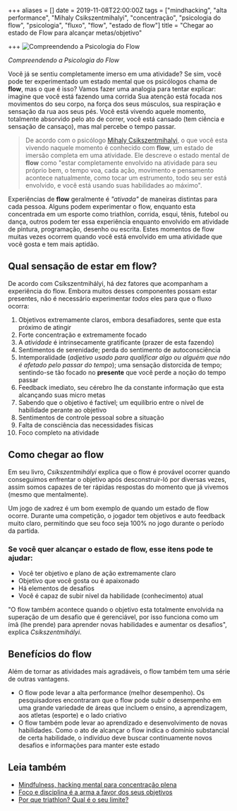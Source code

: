 +++
aliases = []
date = 2019-11-08T22:00:00Z
tags = ["mindhacking", "alta performance", "Mihaly Csikszentmihalyi", "concentração", "psicologia do flow", "psicologia", "fluxo", "flow", "estado de flow"]
title = "Chegar ao estado de Flow para alcançar metas/objetivo"

+++
![Compreendendo a Psicologia do Flow](/blog/guitar-girl-flow-beach-1080x675-2019-11-08.jpg "Compreendendo a Psicologia do Flow")

_Compreendendo a Psicologia do Flow_

Você já se sentiu completamente imerso em uma atividade? Se sim, você pode ter experimentado um estado mental que os psicólogos chama de **flow**, mas o que é isso? Vamos fazer uma analogia para tentar explicar: imagine que você está fazendo uma corrida Sua atenção está focada nos movimentos do seu corpo, na força dos seus músculos, sua respiração e sensação da rua aos seus pés. Você está vivendo aquele momento, totalmente absorvido pelo ato de correr, você está cansado (tem ciência e sensação de cansaço), mas mal percebe o tempo passar.

> De acordo com o psicólogo [Mihaly Csikszentmihalyi](https://en.wikipedia.org/wiki/Mihaly_Csikszentmihalyi), o que você esta vivendo naquele momento é conhecido com **flow**, um estado de imersão completa em uma atividade. Ele descreve o estado mental de **flow** como "estar completamente envolvido na atividade para seu próprio bem, o tempo voa, cada ação, movimento e pensamento acontece natualmente, como tocar um estrumento, todo seu ser está envolvido, e você está usando suas habilidades ao máximo".

Experiências de **flow** geralmente é _"ativada"_ de maneiras distintas para cada pessoa. Alguns podem experimentar o flow, enquanto esta concentrada em um esporte como triathlon, corrida, esqui, tênis, futebol ou dança, outros podem ter essa experiência enquanto envolvido em atividade de pintura, programação, desenho ou escrita. Estes momentos de flow muitas vezes ocorrem quando você está envolvido em uma atividade que você gosta e tem mais aptidão.

## Qual sensação de estar em flow?

De acordo com Csíkszentmihályi, há dez fatores que acompanham a experiência do flow. Embora muitos desses componentes possam estar presentes, não é necessário experimentar _todos_ eles para que o fluxo ocorra:

 1. Objetivos extremamente claros, embora desafiadores, sente que esta próximo de atingir
 2. Forte concentração e extremamente focado
 3. A _atividade_ é intrinsecamente gratificante (prazer de esta fazendo)
 4. Sentimentos de serenidade; perda do sentimento de autoconsciência
 5. Intemporalidade (_adjetivo usado para qualificar algo ou alguém que não é afetado pelo passar do tempo_); uma sensação distorcida de tempo; sentindo-se tão focado no **presente** que você perde a noção do tempo passar
 6. Feedback imediato, seu cérebro lhe da constante informação que esta alcançando suas micro metas
 7. Sabendo que o objetivo é factível; um equilíbrio entre o nível de habilidade perante ao objetivo
 8. Sentimentos de controle pessoal sobre a situação
 9. Falta de consciência das necessidades físicas
10. Foco completo na atividade

## Como chegar ao flow

Em seu livro, _Csíkszentmihályi_ explica que o flow é provável ocorrer quando conseguimos enfrentar o objetivo após desconstruir-ló por diversas vezes, assim somos capazes de ter rápidas respostas do momento que já vivemos (mesmo que mentalmente).

Um jogo de xadrez é um bom exemplo de quando um estado de flow ocorre. Durante uma competição, o jogador tem objetivos e auto feedback muito claro, permitindo que seu foco seja 100% no jogo durante o período da partida.

### Se você quer alcançar o estado de flow, esse itens pode te ajudar:

* Você ter objetivo e plano de ação extremamente claro
* Objetivo que você gosta ou é apaixonado
* Há elementos de desafios
* Você é capaz de subir nível da habilidade (conhecimento) atual

"O flow também acontece quando o objetivo esta totalmente envolvida na superação de um desafio que é gerenciável, por isso funciona como um ímã (lhe prende) para aprender novas habilidades e aumentar os desafios", explica _Csíkszentmihályi_.

## Benefícios do flow

Além de tornar as atividades mais agradáveis, o flow também tem uma série de outras vantagens.

* O flow pode levar a alta performance (melhor desempenho). Os pesquisadores encontraram que o flow pode subir o desempenho em uma grande variedade de áreas que incluem o ensino, a aprendizagem, aos atletas (esporte) e o lado criativo
* O flow também pode levar ao aprendizado e desenvolvimento de novas habilidades. Como o ato de alcançar o flow indica o domínio substancial de certa habilidade, o indivíduo deve buscar continuamente novos desafios e informações para manter este estado

## Leia também

* [Mindfulness, hacking mental para concentração plena](https://avelino.run/lifestyle/mindfulness-hacking-mental-para-concentra%C3%A7%C3%A3o-plena/ "Mindfulness, hacking mental para concentração plena")
* [Foco e disciplina é a arma a favor dos seus objetivos](https://avelino.run/lifestyle/foco-e-disciplina-%C3%A9-a-arma-a-favor-dos-seus-objetivos/ "Foco e disciplina é a arma a favor dos seus objetivos")
* [Por que triathlon? Qual é o seu limite?](https://avelino.run/lifestyle/2019-06-21-por-que-triathlon/ "Por que triathlon? Qual é o seu limite?")